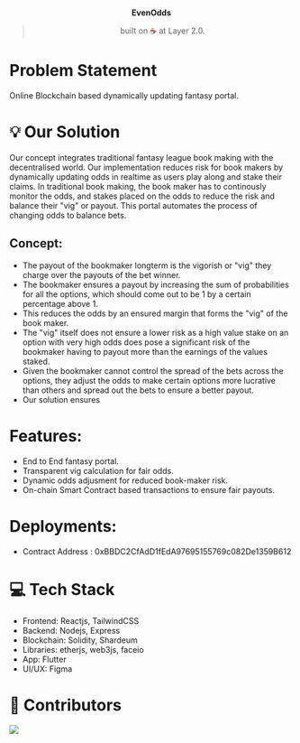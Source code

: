 <br>
<p align="center">
<b>EvenOdds
<br></b>
</p>
<blockquote align="center">built on <span style="color: #8b0000;">☕</span> at Layer 2.0.</blockquote>

# Problem Statement
Online Blockchain based dynamically updating fantasy portal. 

# 💡 **Our Solution**
Our concept integrates traditional fantasy league book making with the decentralised world. Our implementation reduces risk for book makers by dynamically updating odds in realtime as users play along and stake their claims. In traditional book making, the book maker has to continously monitor the odds, and stakes placed on the odds to reduce the risk and balance their "vig" or payout. This portal automates the process of changing odds to balance bets. 

## **Concept**:
- The payout of the bookmaker longterm is the vigorish or "vig" they charge over the payouts of the bet winner.
- The bookmaker ensures a payout by increasing the sum of probabilities for all the options, which should come out to be 1 by a certain percentage above 1.
- This reduces the odds by an ensured margin that forms the "vig" of the book maker.
- The "vig" itself does not ensure a lower risk as a high value stake on an option with very high odds does pose a significant risk of the bookmaker having to payout more than the earnings of the values staked.
- Given the bookmaker cannot control the spread of the bets across the options, they adjust the odds to make certain options more lucrative than others and spread out the bets to ensure a better payout.
- Our solution ensures 

# **Features**:
- End to End fantasy portal.
- Transparent vig calculation for fair odds.
- Dynamic odds adjusment for reduced book-maker risk.
- On-chain Smart Contract based transactions to ensure fair payouts.

# **Deployments**:
- Contract Address : 0xBBDC2CfAdD1fEdA97695155769c082De1359B612


# 💻 Tech Stack

- Frontend: Reactjs, TailwindCSS
- Backend: Nodejs, Express
- Blockchain: Solidity, Shardeum
- Libraries: etherjs, web3js, faceio
- App: Flutter
- UI/UX: Figma


# 🤝 Contributors
<a href="https://github.com/UtkarshRastogi0712/EvenOdds/contributors">
  <img src="https://contrib.rocks/image?repo=UtkarshRastogi0712/EvenOdds" />
</a>

